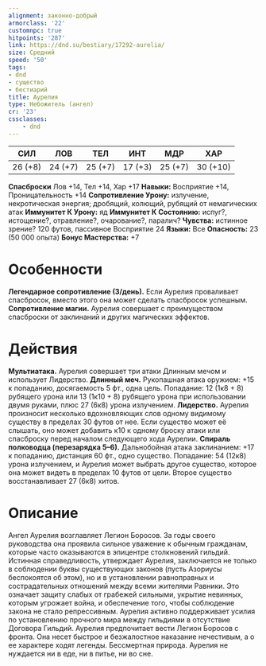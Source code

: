 ```yaml
---
alignment: законно-добрый
armorclass: '22'
customnpc: true
hitpoints: '287'
link: https://dnd.su/bestiary/17292-aurelia/
size: Средний
speed: '50'
tags:
- dnd
- существо
- бестиарий
title: Аурелия
type: Небожитель (ангел)
cr: '23'
cssclasses:
    - dnd
---
```



| СИЛ | ЛОВ | ТЕЛ | ИНТ | МДР | ХАР |
|---|---|---|---|---|---|
| 26 (+8) | 24 (+7) | 25 (+7) | 17 (+3) | 25 (+7) | 30 (+10) |
**Спасброски** Лов +14, Тел +14, Хар +17
**Навыки:** Восприятие +14, Проницательность +14
**Сопротивление Урону:** излучение, некротическая энергия; дробящий, колющий, рубящий от немагических атак
**Иммунитет К Урону:** яд
**Иммунитет К Состоянию:** испуг?, истощение?, отравление?, очарование?, паралич?
**Чувства:** истинное зрение? 120 футов, пассивное Восприятие 24
**Языки:** Все
**Опасность:** 23 (50 000 опыта)
**Бонус Мастерства:** +7


# Особенности
**Легендарное сопротивление (3/день).** Если Аурелия проваливает спасбросок, вместо этого она может сделать спасбросок успешным.
**Сопротивление магии.** Аурелия совершает с преимуществом спасброски от заклинаний и других магических эффектов.


# Действия
**Мультиатака.** Аурелия совершает три атаки Длинным мечом и использует Лидерство.
**Длинный меч.** Рукопашная атака оружием: +15 к попаданию, досягаемость 5 фт., одна цель. Попадание: 12 (1к8 + 8) рубящего урона или 13 (1к10 + 8)  рубящего урона при использовании двумя руками, плюс 27 (6к8) урона излучением.
**Лидерство.** Аурелия произносит несколько вдохновляющих слов одному видимому существу в пределах 30 футов от нее. Если существо может её слышать, оно может добавить к10 к одному броску атаки или спасброску перед началом следующего хода Аурелии.
**Спираль полководца (перезарядка 5–6).** Дальнобойная атака заклинанием: +17 к попаданию, дистанция 60 фт., одно существо. Попадание: 54 (12к8) урона излучением, и Аурелия может выбрать другое существо, которое она может видеть в пределах 10 футов от цели. Второе существо восстанавливает 27 (6к8) хитов.


# Описание
Ангел Аурелия возглавляет Легион Боросов. За годы своего руководства она проявила сильное уважение к обычным гражданам, которые часто оказываются в эпицентре столкновений гильдий.  Истинная справедливость, утверждает Аурелия, заключается не только в соблюдении буквы существующих законов (пусть Азориусы беспокоятся об этом), но и в установлении равноправных и сострадательных отношений между всеми жителями Равники. Это означает защиту слабых от грабежей сильными, укрытие невинных, которым угрожает война, и обеспечение того, чтобы соблюдение закона не стало репрессивным. Аурелия активно поддерживает усилия по установлению прочного мира между гильдиями в отсутствие Договора Гильдий. Аурелия предпочитает вести Легион Боросов с фронта. Она несет быстрое и безжалостное наказание нечестивым, а о ее характере ходят легенды. Бессмертная природа. Аурелия не нуждается ни в еде, ни в питье, ни во сне.